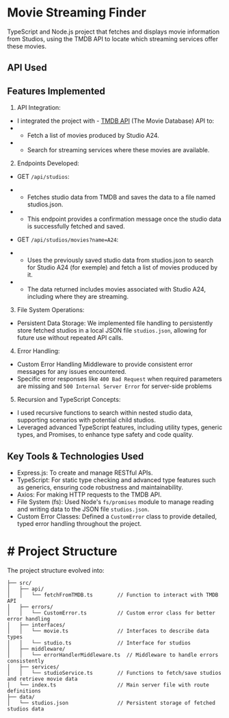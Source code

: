 # Movie Streaming Finder

TypeScript and Node.js project that fetches and displays movie information from Studios, using the TMDB API to locate which streaming services offer these movies.

## API Used

## Features Implemented

1. API Integration:

- I integrated the project with - [TMDB API](https://developers.themoviedb.org/3) (The Movie Database) API to:
- - Fetch a list of movies produced by Studio A24.
- - Search for streaming services where these movies are available.

2. Endpoints Developed:

- GET `/api/studios`:
- - Fetches studio data from TMDB and saves the data to a file named studios.json.
- - This endpoint provides a confirmation message once the studio data is successfully fetched and saved.

- GET `/api/studios/movies?name=A24`:
- - Uses the previously saved studio data from studios.json to search for Studio A24 (for exemple) and fetch a list of movies produced by it.
- - The data returned includes movies associated with Studio A24, including where they are streaming.

3. File System Operations:

- Persistent Data Storage: We implemented file handling to persistently store fetched studios in a local JSON file `studios.json`, allowing for future use without repeated API calls.

4. Error Handling:

- Custom Error Handling Middleware to provide consistent error messages for any issues encountered.
- Specific error responses like `400 Bad Request` when required parameters are missing and `500 Internal Server Error` for server-side problems

5. Recursion and TypeScript Concepts:

- I used recursive functions to search within nested studio data, supporting scenarios with potential child studios.
- Leveraged advanced TypeScript features, including utility types, generic types, and Promises, to enhance type safety and code quality.

## Key Tools & Technologies Used

- Express.js: To create and manage RESTful APIs.
- TypeScript: For static type checking and advanced type features such as generics, ensuring code robustness and maintainability.
- Axios: For making HTTP requests to the TMDB API.
- File System (fs): Used Node's `fs/promises` module to manage reading and writing data to the JSON file `studios.json`.
- Custom Error Classes: Defined a `CustomError` class to provide detailed, typed error handling throughout the project.

# # Project Structure
The project structure evolved into:
```project/
├── src/
│   ├── api/
│   │   └── fetchFromTMDB.ts        // Function to interact with TMDB API
│   ├── errors/
│   │   └── CustomError.ts          // Custom error class for better error handling
│   ├── interfaces/
│   │   └── movie.ts                // Interfaces to describe data types
│   │   └── studio.ts               // Interface for studios
│   ├── middleware/
│   │   └── errorHandlerMiddleware.ts  // Middleware to handle errors consistently
│   ├── services/
│   │   └── studioService.ts        // Functions to fetch/save studios and retrieve movie data
│   └── index.ts                    // Main server file with route definitions
├── data/
│   └── studios.json                // Persistent storage of fetched studios data
```
